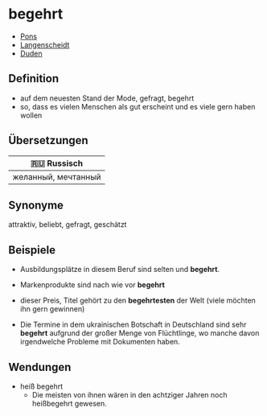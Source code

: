 # begehrt

- [Pons](https://de.pons.com/übersetzung/deutsch-als-fremdsprache/begehrt)
- [Langenscheidt](https://de.langenscheidt.com/fremdwoerterbuch/search?term=begehrt)
- [Duden](https://www.duden.de/rechtschreibung/begehrt)

## Definition

- auf dem neuesten Stand der Mode, gefragt, begehrt
- so, dass es vielen Menschen als gut erscheint und es viele gern haben wollen

## Übersetzungen

| 🇷🇺 Russisch         |
| ------------------- |
| желанный, мечтанный |

## Synonyme

attraktiv, beliebt, gefragt, geschätzt

## Beispiele

- Ausbildungsplätze in diesem Beruf sind selten und **begehrt**.

- Markenprodukte sind nach wie vor **begehrt**

- dieser Preis, Titel gehört zu den **begehrtesten** der Welt (viele möchten ihn gern gewinnen)

- Die Termine in dem ukrainischen Botschaft in Deutschland sind sehr **begehrt** aufgrund der großer Menge von Flüchtlinge, wo manche davon irgendwelche Probleme mit Dokumenten haben.

## Wendungen

- heiß begehrt
  - Die meisten von ihnen wären in den achtziger Jahren noch heißbegehrt gewesen.

